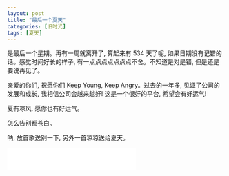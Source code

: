 ```yaml
---
layout: post
title: "最后一个夏天"
categories: [旧时光]
tags: [夏天]
---
```


是最后一个星期。再有一周就离开了, 算起来有 534 天了呢, 如果日期没有记错的话。感觉时间好长的样子, 有一点点点点点点点不舍。不知道是对是错, 但是还是要说再见了。

亲爱的你们, 祝愿你们 Keep Young, Keep Angry。过去的一年多, 见证了公司的发展和成长, 我相信公司会越来越好! 这是一个很好的平台, 希望会有好运气! 

夏有凉风, 愿你也有好运气。

怎么告别都苍白。

呐, 放首歌送别一下, 另外一首凉凉送给夏天。

<iframe frameborder="no" border="0" marginwidth="0" marginheight="0" width=298 height=52 src="//music.163.com/outchain/player?type=2&id=25706285&auto=1&height=32"></iframe>